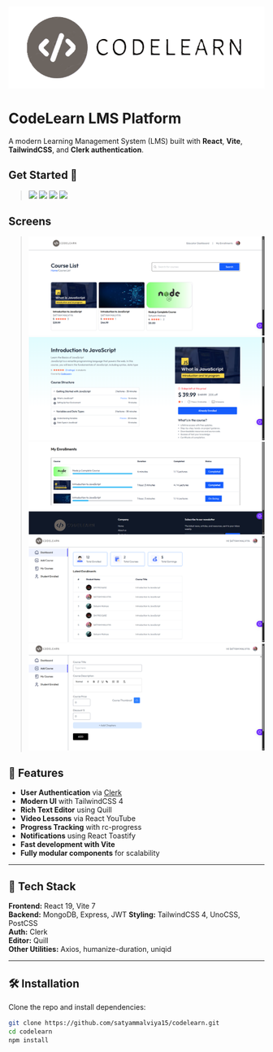 ![](./src/assets/newlogo.png)
# CodeLearn LMS Platform

A modern Learning Management System (LMS) built with **React**, **Vite**, **TailwindCSS**, and **Clerk authentication**.  

## Get Started 🚀

> [<img src="https://ziadoua.github.io/m3-Markdown-Badges/badges/React/react3.svg">]()
> [<img src="https://ziadoua.github.io/m3-Markdown-Badges/badges/Express/express2.svg">]()
> [<img src="https://ziadoua.github.io/m3-Markdown-Badges/badges/MongoDB/mongodb2.svg">]()
> [<img src="https://ziadoua.github.io/m3-Markdown-Badges/badges/NodeJS/nodejs2.svg">]()


## Screens
> ![Logo](./src/assets/D1.png)
> ![Logo](./src/assets/D2.png)
> ![Logo](./src/assets/D3.png)
> ![Logo](./src/assets/D4.png)
> ![Logo](./src/assets/D5.png)


## 🚀 Features

- **User Authentication** via [Clerk](https://clerk.dev/)  
- **Modern UI** with TailwindCSS 4  
- **Rich Text Editor** using Quill  
- **Video Lessons** via React YouTube  
- **Progress Tracking** with rc-progress  
- **Notifications** using React Toastify  
- **Fast development with Vite**  
- **Fully modular components** for scalability  

---

## 📂 Tech Stack

**Frontend:** React 19, Vite 7  
**Backend:** MongoDB, Express, JWT
**Styling:** TailwindCSS 4, UnoCSS, PostCSS  
**Auth:** Clerk  
**Editor:** Quill  
**Other Utilities:** Axios, humanize-duration, uniqid  

---

## 🛠 Installation

Clone the repo and install dependencies:

```bash
git clone https://github.com/satyammalviya15/codelearn.git
cd codelearn
npm install
